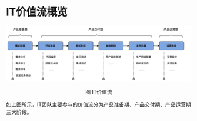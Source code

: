 IT价值流概览
=============
![IT价值流](image/IT%E4%BB%B7%E5%80%BC%E6%B5%81.jpg)
<p align="center">图 IT价值流</p>

如上图所示，IT团队主要参与的价值流分为产品准备期、产品交付期、产品运营期三大阶段。
